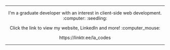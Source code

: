 ------------

<p align="center">I'm a graduate developer with an interest in client-side web development. :computer: :seedling: </p>

<p align="center">Click the link to view my website, LinkedIn and more! :computer_mouse: </p> 
<p align="center">https://linktr.ee/la_codes</p>

------------
